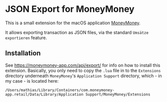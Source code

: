 JSON Export for MoneyMoney
==========================

This is a small extension for the macOS application [MoneyMoney](https://moneymoney-app.com).

It allows exporting transaction as JSON files, via the standard `Umsätze exportieren` feature.


Installation
------------

See https://moneymoney-app.com/api/export/ for info on how to install this extension.
Basically, you only need to copy the `.lua` file in to the `Extensions` directory underneath `MoneyMoney`'s `Application Support` directory, which - in my case - is located here:

```
/Users/mathias/Library/Containers/com.moneymoney-app.retail/Data/Library/Application Support/MoneyMoney/Extensions
```